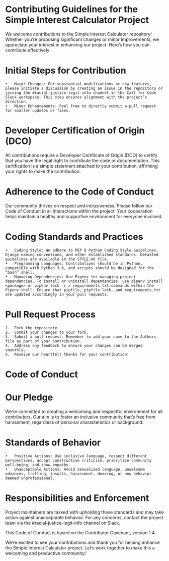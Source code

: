 # Contributing Guidelines for the Simple Interest Calculator Project

We welcome contributions to the Simple Interest Calculator repository! Whether you’re proposing significant changes or minor improvements, we appreciate your interest in enhancing our project. Here’s how you can contribute effectively:

# Initial Steps for Contribution

	•	Major Changes: For substantial modifications or new features, please initiate a discussion by creating an issue in the repository or joining the #racial-justice-legit-info channel in the Call for Code Slack workspace. This step ensures alignment with the project’s direction.
	•	Minor Enhancements: Feel free to directly submit a pull request for smaller updates or fixes.

# Developer Certification of Origin (DCO)

All contributions require a Developer Certificate of Origin (DCO) to certify that you have the legal right to contribute the code or documentation. This certification is a simple statement attached to your contribution, affirming your rights to make the contribution.

# Adherence to the Code of Conduct

Our community thrives on respect and inclusiveness. Please follow our Code of Conduct in all interactions within the project. Your cooperation helps maintain a healthy and supportive environment for everyone involved.

# Coding Standards and Practices

	•	Coding Style: We adhere to PEP 8 Python Coding Style Guidelines, Django naming conventions, and other established standards. Detailed guidelines are available in the STYLE.md file.
	•	Programming Languages: Contributions should be in Python, compatible with Python 3.6, and scripts should be designed for the “bash” shell.
	•	Managing Dependencies: Use Pipenv for managing project dependencies. To install or uninstall dependencies, use pipenv install <package> or pipenv lock -r > requirements.txt commands within the Pipenv shell. Ensure that pipfile, pipfile.lock, and requirements.txt are updated accordingly in your pull requests.

# Pull Request Process

	1.	Fork the repository.
	2.	Commit your changes to your fork.
	3.	Submit a pull request. Remember to add your name to the Authors file as part of your contribution.
	4.	Address any feedback to ensure your changes can be merged smoothly.
	5.	Receive our heartfelt thanks for your contribution!

# Code of Conduct

# Our Pledge

We’re committed to creating a welcoming and respectful environment for all contributors. Our aim is to foster an inclusive community that’s free from harassment, regardless of personal characteristics or background.

# Standards of Behavior

	•	Positive Actions: Use inclusive language, respect different perspectives, accept constructive criticism, prioritize community well-being, and show empathy.
	•	Unacceptable Actions: Avoid sexualized language, unwelcome advances, trolling, insults, harassment, doxxing, or any behavior deemed unprofessional.

# Responsibilities and Enforcement

Project maintainers are tasked with upholding these standards and may take action against unacceptable behavior. For any concerns, contact the project team via the #racial-justice-legit-info channel on Slack.

This Code of Conduct is based on the Contributor Covenant, version 1.4.

We’re excited to see your contributions and thank you for helping enhance the Simple Interest Calculator project. Let’s work together to make this a welcoming and productive community!

